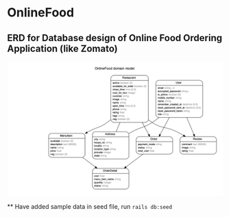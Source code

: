 # OnlineFood

## ERD for Database design of Online Food Ordering Application (like Zomato)

![erd](https://github.com/meenakshikumari/OnlineFood/blob/master/OnlineFoodOrder.png?raw=true)

** Have added sample data in seed file, run ``` rails db:seed ``` 

